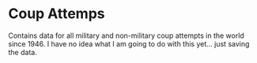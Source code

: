 # Coup Attemps
Contains data for all military and non-military coup attempts in the world since 1946.  I have no idea what I am going to do with this yet... just saving the data.
